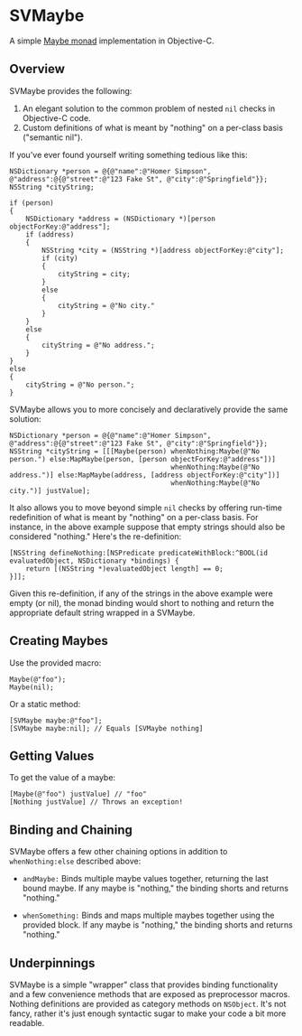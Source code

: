 SVMaybe
=======

A simple [Maybe monad](http://en.wikipedia.org/wiki/Monad_\(functional_programming\)#The_Maybe_monad) implementation in Objective-C.

Overview
--------

SVMaybe provides the following:

1. An elegant solution to the common problem of nested ```nil``` checks in Objective-C code.
2. Custom definitions of what is meant by "nothing" on a per-class basis ("semantic nil").

If you've ever found yourself writing something tedious like this:

```objc
NSDictionary *person = @{@"name":@"Homer Simpson", @"address":@{@"street":@"123 Fake St", @"city":@"Springfield"}};
NSString *cityString;

if (person)
{
    NSDictionary *address = (NSDictionary *)[person objectForKey:@"address"];
    if (address)
    {
        NSString *city = (NSString *)[address objectForKey:@"city"];
        if (city)
        {
            cityString = city;
        }
        else
        {
            cityString = @"No city."
        }
    }
    else
    {
        cityString = @"No address.";
    }
}
else
{
    cityString = @"No person.";
}
```
    
SVMaybe allows you to more concisely and declaratively provide the same solution:

```objc
NSDictionary *person = @{@"name":@"Homer Simpson", @"address":@{@"street":@"123 Fake St", @"city":@"Springfield"}};
NSString *cityString = [[[Maybe(person) whenNothing:Maybe(@"No person.") else:MapMaybe(person, [person objectForKey:@"address"])]
                                        whenNothing:Maybe(@"No address.")] else:MapMaybe(address, [address objectForKey:@"city"])]
                                        whenNothing:Maybe(@"No city.")] justValue];
```

It also allows you to move beyond simple ```nil``` checks by offering run-time redefinition of what is meant by "nothing" on a per-class basis. For instance, in the above example suppose that empty strings should also be considered "nothing." Here's the re-definition:

```objc
[NSString defineNothing:[NSPredicate predicateWithBlock:^BOOL(id evaluatedObject, NSDictionary *bindings) {
    return [(NSString *)evaluatedObject length] == 0;
}]];
```

Given this re-definition, if any of the strings in the above example were empty (or nil), the monad binding would short to nothing and return the appropriate default string wrapped in a SVMaybe.

Creating Maybes
---------------

Use the provided macro:

```objc
Maybe(@"foo");
Maybe(nil);
```

Or a static method:

```objc
[SVMaybe maybe:@"foo"];
[SVMaybe maybe:nil]; // Equals [SVMaybe nothing]
```

Getting Values
--------------

To get the value of a maybe:

```objc
[Maybe(@"foo") justValue] // "foo"
[Nothing justValue] // Throws an exception!
```

Binding and Chaining
--------------------

SVMaybe offers a few other chaining options in addition to ```whenNothing:else``` described above:

* ```andMaybe:``` Binds multiple maybe values together, returning the last bound maybe. If any maybe is "nothing," the binding shorts and returns "nothing."

* ```whenSomething:``` Binds and maps multiple maybes together using the provided block. If any maybe is "nothing," the binding shorts and returns "nothing."

Underpinnings
-------------

SVMaybe is a simple "wrapper" class that provides binding functionality and a few convenience methods that are exposed as preprocessor macros. Nothing definitions are provided as category methods on ```NSObject```. It's not fancy, rather it's just enough syntactic sugar to make your code a bit more readable.

